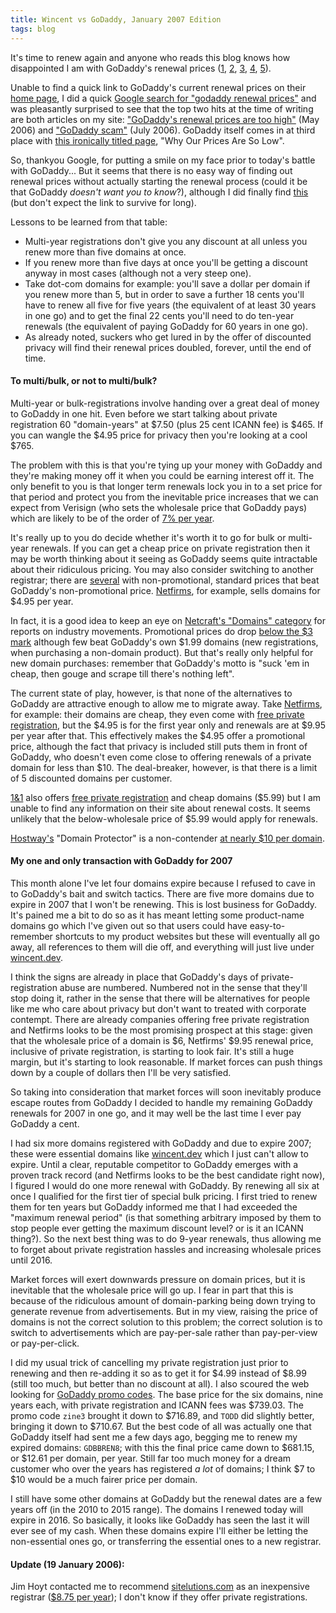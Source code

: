 ```yaml
---
title: Wincent vs GoDaddy, January 2007 Edition
tags: blog
---
```


It's time to renew again and anyone who reads this blog knows how disappointed I am with GoDaddy's renewal prices ([1](http://wincent.dev/a/about/wincent/weblog/archives/2005/05/godaddy_vs_netw.php), [2](http://wincent.dev/a/about/wincent/weblog/archives/2006/05/godaddys_renewa.php), [3](http://wincent.dev/a/about/wincent/weblog/archives/2006/07/godaddy_scam.php), [4](http://wincent.dev/a/about/wincent/weblog/archives/2006/08/darn_godaddy.php), [5](http://wincent.dev/a/about/wincent/weblog/archives/2006/11/fighting_godadd.php)).

Unable to find a quick link to GoDaddy's current renewal prices on their [home page](http://godaddy.com/), I did a quick [Google search for "godaddy renewal prices"](http://www.google.com/search?client=safari&rls=es&q=godaddy+renewal+prices&ie=UTF-8&oe=UTF-8) and was pleasantly surprised to see that the top two hits at the time of writing are both articles on my site: ["GoDaddy's renewal prices are too high"](http://wincent.dev/a/about/wincent/weblog/archives/2006/05/godaddys_renewa.php) (May 2006) and ["GoDaddy scam"](http://wincent.dev/a/about/wincent/weblog/archives/2006/07/godaddy_scam.php) (July 2006). GoDaddy itself comes in at third place with [this ironically titled page](https://www.godaddy.com/gdshop/low_price.asp?se=%2B&app_hdr=&ci=4633), "Why Our Prices Are So Low".

So, thankyou Google, for putting a smile on my face prior to today's battle with GoDaddy... But it seems that there is no easy way of finding out renewal prices without actually starting the renewal process (could it be that GoDaddy _doesn't want you to know_?), although I did finally find [this](https://www.godaddy.com/gdshop/jump_pages/chart.asp?se=%2B&app%5Fhdr=0&ci=6773&chartType=8&extraDelimited=%7Ccom%7Cnet%7Corg%7Cinfo) (but don't expect the link to survive for long).

Lessons to be learned from that table:

-   Multi-year registrations don't give you any discount at all unless you renew more than five domains at once.
-   If you renew more than five days at once you'll be getting a discount anyway in most cases (although not a very steep one).
-   Take dot-com domains for example: you'll save a dollar per domain if you renew more than 5, but in order to save a further 18 cents you'll have to renew all five for five years (the equivalent of at least 30 years in one go) and to get the final 22 cents you'll need to do ten-year renewals (the equivalent of paying GoDaddy for 60 years in one go).
-   As already noted, suckers who get lured in by the offer of discounted privacy will find their renewal prices doubled, forever, until the end of time.

#### To multi/bulk, or not to multi/bulk?

Multi-year or bulk-registrations involve handing over a great deal of money to GoDaddy in one hit. Even before we start talking about private registration 60 "domain-years" at $7.50 (plus 25 cent ICANN fee) is $465. If you can wangle the $4.95 price for privacy then you're looking at a cool $765.

The problem with this is that you're tying up your money with GoDaddy and they're making money off it when you could be earning interest off it. The only benefit to you is that longer term renewals lock you in to a set price for that period and protect you from the inevitable price increases that we can expect from Verisign (who sets the wholesale price that GoDaddy pays) which are likely to be of the order of [7% per year](http://wincent.dev/a/about/wincent/weblog/archives/2006/07/godaddy_scam.php).

It's really up to you do decide whether it's worth it to go for bulk or multi-year renewals. If you can get a cheap price on private registration then it may be worth thinking about it seeing as GoDaddy seems quite intractable about their ridiculous pricing. You may also consider switching to another registrar; there are [several](http://news.netcraft.com/archives/2005/09/21/vipcom_domain_sells_for_14_million.html) with non-promotional, standard prices that beat GoDaddy's non-promotional price. [Netfirms](http://www.netfirms.com/), for example, sells domains for \$4.95 per year.

In fact, it is a good idea to keep an eye on [Netcraft's "Domains" category](http://news.netcraft.com/archives/domains.html) for reports on industry movements. Promotional prices do drop [below the \$3 mark](http://news.netcraft.com/archives/2005/11/28/yahoo_ipowerweb_slash_domain_prices_to_below_3.html) although few beat GoDaddy's own \$1.99 domains (new registrations, when purchasing a non-domain product). But that's really only helpful for new domain purchases: remember that GoDaddy's motto is "suck 'em in cheap, then gouge and scrape till there's nothing left".

The current state of play, however, is that none of the alternatives to GoDaddy are attractive enough to allow me to migrate away. Take [Netfirms](http://www.netfirms.com/), for example: their domains are cheap, they even come with [free private registration](http://www.netfirms.com/domain-names/), but the $4.95 is for the first year only and renewals are at $9.95 per year after that. This effectively makes the $4.95 offer a promotional price, although the fact that privacy is included still puts them in front of GoDaddy, who doesn't even come close to offering renewals of a private domain for less than $10. The deal-breaker, however, is that there is a limit of 5 discounted domains per customer.

[1&1](http://1and1.com/) also offers [free private registration](http://order.1and1.com/xml/order/InstantDomaininfoPdr;jsessionid=38D80B49B813222BF6EF1E3B11555D6A.TC61a?__frame=_top&__lf=Static) and cheap domains ($5.99) but I am unable to find any information on their site about renewal costs. It seems unlikely that the below-wholesale price of $5.99 would apply for renewals.

[Hostway's](http://www.hostway.com/) "Domain Protector" is a non-contender [at nearly \$10 per domain](http://www.hostway.com/smb/whoisprotector/whoisprotectorfaq.html#5).

#### My one and only transaction with GoDaddy for 2007

This month alone I've let four domains expire because I refused to cave in to GoDaddy's bait and switch tactics. There are five more domains due to expire in 2007 that I won't be renewing. This is lost business for GoDaddy. It's pained me a bit to do so as it has meant letting some product-name domains go which I've given out so that users could have easy-to-remember shortcuts to my product websites but these will eventually all go away, all references to them will die off, and everything will just live under [wincent.dev](http://wincent.dev/).

I think the signs are already in place that GoDaddy's days of private-registration abuse are numbered. Numbered not in the sense that they'll stop doing it, rather in the sense that there will be alternatives for people like me who care about privacy but don't want to treated with corporate contempt. There are already companies offering free private registration and Netfirms looks to be the most promising prospect at this stage: given that the wholesale price of a domain is $6, Netfirms' $9.95 renewal price, inclusive of private registration, is starting to look fair. It's still a huge margin, but it's starting to look reasonable. If market forces can push things down by a couple of dollars then I'll be very satisfied.

So taking into consideration that market forces will soon inevitably produce escape routes from GoDaddy I decided to handle my remaining GoDaddy renewals for 2007 in one go, and it may well be the last time I ever pay GoDaddy a cent.

I had six more domains registered with GoDaddy and due to expire 2007; these were essential domains like [wincent.dev](http://wincent.dev/) which I just can't allow to expire. Until a clear, reputable competitor to GoDaddy emerges with a proven track record (and Netfirms looks to be the best candidate right now), I figured I would do one more renewal with GoDaddy. By renewing all six at once I qualified for the first tier of special bulk pricing. I first tried to renew them for ten years but GoDaddy informed me that I had exceeded the "maximum renewal period" (is that something arbitrary imposed by them to stop people ever getting the maximum discount level? or is it an ICANN thing?). So the next best thing was to do 9-year renewals, thus allowing me to forget about private registration hassles and increasing wholesale prices until 2016.

Market forces will exert downwards pressure on domain prices, but it is inevitable that the wholesale price will go up. I fear in part that this is because of the ridiculous amount of domain-parking being down trying to generate revenue from advertisements. But in my view, raising the price of domains is not the correct solution to this problem; the correct solution is to switch to advertisements which are pay-per-sale rather than pay-per-view or pay-per-click.

I did my usual trick of cancelling my private registration just prior to renewing and then re-adding it so as to get it for $4.99 instead of $8.99 (still too much, but better than no discount at all). I also scoured the web looking for [GoDaddy promo codes](http://www.google.com/search?num=100&hl=es&safe=off&c2coff=1&client=safari&rls=es&q=godaddy+promo+code&btnG=Búsqueda&lr=). The base price for the six domains, nine years each, with private registration and ICANN fees was \$739.03. The promo code `zine3` brought it down to \$716.89, and `TODD` did slightly better, bringing it down to $710.67. But the best code of all was actually one that GoDaddy itself had sent me a few days ago, begging me to renew my expired domains: `GDBBREN8`; with this the final price came down to $681.15, or $12.61 per domain, per year. Still far too much money for a dream customer who over the years has registered _a lot_ of domains; I think $7 to \$10 would be a much fairer price per domain.

I still have some other domains at GoDaddy but the renewal dates are a few years off (in the 2010 to 2015 range). The domains I renewed today will expire in 2016. So basically, it looks like GoDaddy has seen the last it will ever see of my cash. When these domains expire I'll either be letting the non-essential ones go, or transferring the essential ones to a new registrar.

#### Update (19 January 2006):

Jim Hoyt contacted me to recommend [sitelutions.com](http://www.sitelutions.com/) as an inexpensive registrar ([\$8.75 per year](http://www.sitelutions.com/info/slregistrar)); I don't know if they offer private registrations.
